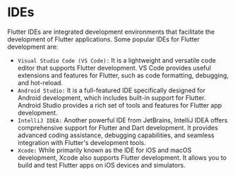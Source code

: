 # IDEs
Flutter IDEs are integrated development environments that facilitate the development of Flutter applications. Some popular IDEs for Flutter development are:
* `Visual Studio Code (VS Code):`
 It is a lightweight and versatile code editor that supports Flutter development. VS Code provides useful extensions and features for Flutter, such as code formatting, debugging, and hot-reload.
* `Android Studio:` 
It is a full-featured IDE specifically designed for Android development, which includes built-in support for Flutter. Android Studio provides a rich set of tools and features for Flutter app development.
* `IntelliJ IDEA:` 
Another powerful IDE from JetBrains, IntelliJ IDEA offers comprehensive support for Flutter and Dart development. It provides advanced coding assistance, debugging capabilities, and seamless integration with Flutter's development tools.
* `Xcode:` While primarily known as the IDE for iOS and macOS development, Xcode also supports Flutter development. It allows you to build and test Flutter apps on iOS devices and simulators.







